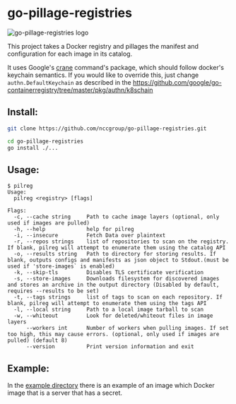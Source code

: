 # go-pillage-registries

![go-pillage-registries logo](images/logo-small.png)

This project takes a Docker registry and pillages the manifest and configuration for each image in its catalog.

It uses Google's [crane](https://github.com/google/go-containerregistry/blob/master/cmd/crane/doc/crane.md) command's package, which should follow docker's keychain semantics.
If you would like to override this, just change `authn.DefaultKeychain` as described in the <https://github.com/google/go-containerregistry/tree/master/pkg/authn/k8schain>

## Install:

```bash
git clone https://github.com/nccgroup/go-pillage-registries.git

cd go-pillage-registries
go install ./...

```

## Usage:

```
$ pilreg
Usage:
  pilreg <registry> [flags]

Flags:
  -c, --cache string     Path to cache image layers (optional, only used if images are pulled)
  -h, --help             help for pilreg
  -i, --insecure         Fetch Data over plaintext
  -r, --repos strings    list of repositories to scan on the registry. If blank, pilreg will attempt to enumerate them using the catalog API
  -o, --results string   Path to directory for storing results. If blank, outputs configs and manifests as json object to Stdout.(must be used if 'store-images` is enabled)
  -k, --skip-tls         Disables TLS certificate verification
  -s, --store-images     Downloads filesystem for discovered images and stores an archive in the output directory (Disabled by default, requires --results to be set)
  -t, --tags strings     list of tags to scan on each repository. If blank, pilreg will attempt to enumerate them using the tags API
  -l, --local string     Path to a local image tarball to scan
  -w, --whiteout         Look for deleted/whiteout files in image layers
      --workers int      Number of workers when pulling images. If set too high, this may cause errors. (optional, only used if images are pulled) (default 8)
      --version          Print version information and exit
```

## Example:

In the [example directory](example/) there is an example of an image which
Docker image that is a server that has a secret.


